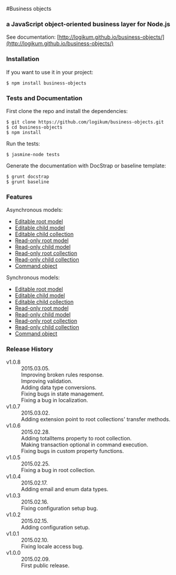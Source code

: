 #Business objects

### a JavaScript object-oriented business layer for Node.js

See documentation: [http://logikum.github.io/business-objects/](http://logikum.github.io/business-objects/)

### Installation

If you want to use it in your project:

```
$ npm install business-objects
```

### Tests and Documentation

First clone the repo and install the dependencies:

```
$ git clone https://github.com/logikum/business-objects.git
$ cd business-objects
$ npm install
```

Run the tests:

```
$ jasmine-node tests
```

Generate the documentation with DocStrap or baseline template:

```
$ grunt docstrap
$ grunt baseline
```

### Features

Asynchronous models:

* [Editable root model](http://logikum.github.io/business-objects/EditableRootModel.html)
* [Editable child model](http://logikum.github.io/business-objects/EditableChildModel.html)
* [Editable child collection](http://logikum.github.io/business-objects/EditableChildCollection.html)
* [Read-only root model](http://logikum.github.io/business-objects/ReadOnlyRootModel.html)
* [Read-only child model](http://logikum.github.io/business-objects/ReadOnlyChildModel.html)
* [Read-only root collection](http://logikum.github.io/business-objects/ReadOnlyRootCollection.html)
* [Read-only child collection](http://logikum.github.io/business-objects/ReadOnlyChildCollection.html)
* [Command object](http://logikum.github.io/business-objects/CommandObject.html)

Synchronous models:

* [Editable root model](http://logikum.github.io/business-objects/EditableRootModelSync.html)
* [Editable child model](http://logikum.github.io/business-objects/EditableChildModelSync.html)
* [Editable child collection](http://logikum.github.io/business-objects/EditableChildCollectionSync.html)
* [Read-only root model](http://logikum.github.io/business-objects/ReadOnlyRootModelSync.html)
* [Read-only child model](http://logikum.github.io/business-objects/ReadOnlyChildModelSync.html)
* [Read-only root collection](http://logikum.github.io/business-objects/ReadOnlyRootCollectionSync.html)
* [Read-only child collection](http://logikum.github.io/business-objects/ReadOnlyChildCollectionSync.html)
* [Command object](http://logikum.github.io/business-objects/CommandObjectSync.html)

### Release History

<dl>
  <dt>v1.0.8</dt>
  <dd>
    2015.03.05.<br/>
    Improving broken rules response.<br/>
    Improving validation.<br/>
    Adding data type conversions.<br/>
    Fixing bugs in state management.<br/>
    Fixing a bug in localization.
  </dd>

  <dt>v1.0.7</dt>
  <dd>
    2015.03.02.<br/>
    Adding extension point to root collections' transfer methods.
  </dd>

  <dt>v1.0.6</dt>
  <dd>
    2015.02.28.<br/>
    Adding totalItems property to root collection.<br/>
    Making transaction optional in command execution.<br/>
    Fixing bugs in custom property functions.
  </dd>

  <dt>v1.0.5</dt>
  <dd>
    2015.02.25.<br/>
    Fixing a bug in root collection.
  </dd>

  <dt>v1.0.4</dt>
  <dd>
    2015.02.17.<br/>
    Adding email and enum data types.
  </dd>

  <dt>v1.0.3</dt>
  <dd>
    2015.02.16.<br/>
    Fixing configuration setup bug.
  </dd>

  <dt>v1.0.2</dt>
  <dd>
    2015.02.15.<br/>
    Adding configuration setup.
  </dd>

  <dt>v1.0.1</dt>
  <dd>
    2015.02.10.<br/>
    Fixing locale access bug.
  </dd>

  <dt>v1.0.0</dt>
  <dd>
    2015.02.09.<br/>
    First public release.
  </dd>
</dl>
